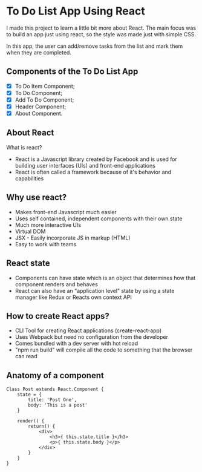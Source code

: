 # To Do List App Using React

I made this project to learn a little bit more about React.
The main focus was to build an app just using react, so the style was made just with simple CSS.

In this app, the user can add/remove tasks from the list and mark them when they are completed.

## Components of the To Do List App

- [x] To Do Item Component;
- [x] To Do Component;
- [x] Add To Do Component;
- [x] Header Component;
- [x] About Component.

## About React

What is react?

* React is a Javascript library created by Facebook and is used for building user interfaces (UIs) and front-end applications
* React is often called a framework because of it's behavior and capabilities

## Why use react?

* Makes front-end Javascript much easier
* Uses self contained, independent components with their own state
* Much more interactive UIs
* Virtual DOM
* JSX - Easily incorporate JS in markup (HTML)
* Easy to work with teams

## React state

* Components can have state which is an object that determines how that component renders and behaves
* React can also have an "application level" state by using a state manager like Redux or Reacts own context API 

## How to create React apps?

* CLI Tool for creating React applications (create-react-app)
* Uses Webpack but need no configuration from the developer
* Comes bundled with a dev server with hot reload
* "npm run build" will compile all the code to something that the browser can read

## Anatomy of a component

    Class Post extends React.Component {
        state = {
            title: 'Post One',
            body: 'This is a post'
        }

        render() {
            return() {
                <div>
                    <h3>{ this.state.title }</h3>
                    <p>{ this.state.body }</p>
                </div>
            }
        }
    }
